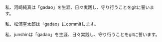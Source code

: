 私、河崎純真は「gadao」を生涯、日々実践し、守り行うことをgitに誓います。

私、松浦杢太郎は「gadao」にcommitします。

私、junshinは「gadao」を生涯、日々実践し、守り行うことをgitに誓います。
